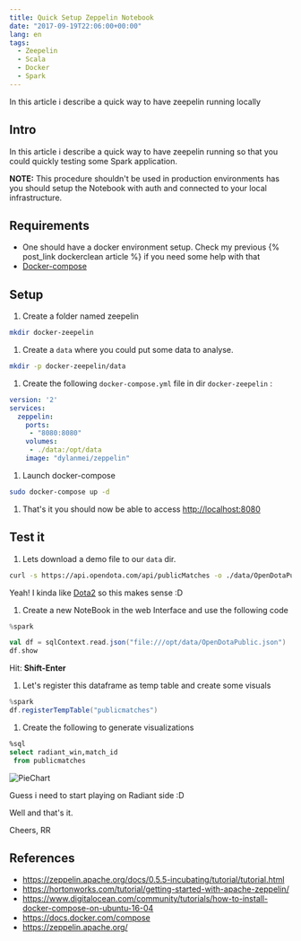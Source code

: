 ```yaml
---
title: Quick Setup Zeppelin Notebook
date: "2017-09-19T22:06:00+00:00"
lang: en
tags:
  - Zeepelin
  - Scala
  - Docker
  - Spark
---
```


In this article i describe a quick way to have zeepelin running locally

## Intro ##

In this article i describe a quick way to have zeepelin running so that you could quickly testing some Spark application.

**NOTE:** This procedure shouldn't be used in production environments has you should setup the Notebook with auth and connected to your local infrastructure.

## Requirements ##

* One should have a docker environment setup. Check my previous {% post_link dockerclean article %} if you need some help with that
* [Docker-compose](https://www.digitalocean.com/community/tutorials/how-to-install-and-use-docker-compose-on-ubuntu-14-04)

## Setup ##

1. Create a folder named zeepelin

```bash
mkdir docker-zeepelin
```

1. Create a `data` where you could put some data to analyse.

```bash
mkdir -p docker-zeepelin/data
```

1. Create the following `docker-compose.yml` file in dir `docker-zeepelin` :

```yaml
version: '2'
services:
  zeppelin:
    ports:
     - "8080:8080"
    volumes:
     - ./data:/opt/data
    image: "dylanmei/zeppelin"

```

1. Launch docker-compose

```bash
sudo docker-compose up -d
```

1. That's it you should now be able to access <http://localhost:8080>

## Test it ##

1. Lets download a demo file to our `data` dir.

```bash
curl -s https://api.opendota.com/api/publicMatches -o ./data/OpenDotaPublic.json
```

Yeah! I kinda like [Dota2](https://www.dota2.com/home) so this makes sense :D

1. Create a new NoteBook in the web Interface and use the following code

```scala
%spark

val df = sqlContext.read.json("file:///opt/data/OpenDotaPublic.json")
df.show
```

Hit: **Shift-Enter**

1. Let's register this dataframe as temp table and create some visuals

```scala
%spark
df.registerTempTable("publicmatches")
```

1. Create the following to generate visualizations

```sql
%sql
select radiant_win,match_id
 from publicmatches
```

![PieChart](/images/radiant_win.png)

Guess i need to start playing on Radiant side :D

Well and that's it.

Cheers,
RR

## References ##

* <https://zeppelin.apache.org/docs/0.5.5-incubating/tutorial/tutorial.html>
* <https://hortonworks.com/tutorial/getting-started-with-apache-zeppelin/>
* <https://www.digitalocean.com/community/tutorials/how-to-install-docker-compose-on-ubuntu-16-04>
* <https://docs.docker.com/compose>
* <https://zeppelin.apache.org/>
